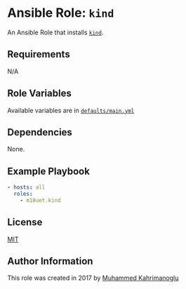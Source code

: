 # Ansible Role: `kind`

An Ansible Role that installs [`kind`](https://github.com/kubernetes-sigs/kind).

## Requirements

N/A

## Role Variables

Available variables are in [`defaults/main.yml`](defaults/main.yml)

## Dependencies

None.

## Example Playbook

```yaml
- hosts: all
  roles:
    - m18uet.kind
```

## License

[MIT](LICENSE)

## Author Information

This role was created in 2017 by [Muhammed Kahrimanoglu](https://www.m18u.net)

